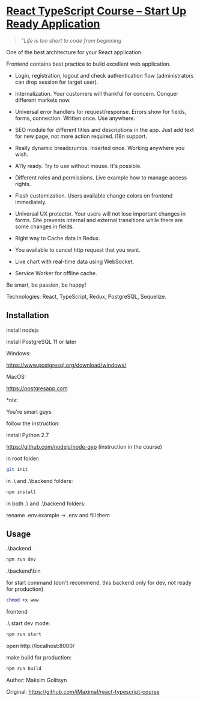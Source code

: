 # [React TypeScript Course – Start Up Ready Application](https://www.udemy.com/course/react-typescript-course-start-up-ready-application)

> *"Life is too short to code from beginning*

One of the best architecture for your React application.

Frontend contains best practice to build excellent web application.

* Login, registration, logout and check authentication flow (administrators can drop session for target user).

* Internalization. Your customers will thankful for concern. Conquer different markets now.

* Universal error handlers for request/response. Errors show for fields, forms, connection. Written once. Use anywhere.

* SEO module for different titles and descriptions in the app. Just add text for new page, not more action required. i18n support.

* Really dynamic breadcrumbs. Inserted once. Working anywhere you wish.

* A11y ready. Try to use without mouse. It's possible.

* Different roles and permissions. Live example how to manage access rights.

* Flash customization. Users available change colors on frontend immediately.

* Universal UX protector. Your users will not lose important changes in forms. Site prevents internal and external transitions while there are some changes in fields.

* Right way to Cache data in Redux.

* You available to cancel http request that you want.

* Live chart with real-time data using WebSocket.

* Service Worker for offline cache.

Be smart, be passion, be happy!

Technologies: React, TypeScript, Redux, PostgreSQL, Sequelize.

## Installation

install nodejs

install PostgreSQL 11 or later

Windows:

https://www.postgresql.org/download/windows/

MacOS:

https://postgresapp.com

*nix:

You're smart guys


follow the instruction:

install Python 2.7

https://github.com/nodejs/node-gyp (instruction in the course)

in root folder:
```bash
git init
```
in .\ and .\backend folders:
```bash
npm install
```
in both .\ and .\backend folders:

rename .env.example -> .env
and fill them



## Usage
.\backend
```bash
npm run dev
```
.\backend\bin

for start command (don't recommend, this backend only for dev, not ready for production)
```bash
chmod +x www
```

frontend
 
.\\
start dev mode:

```bash
npm run start
```
open http://localhost:8000/

make build for production:

```bash
npm run build
```


Author: Maksim Golitsyn

Original: https://github.com/iMaximal/react-typescript-course

